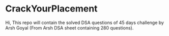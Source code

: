 # CrackYourPlacement
Hi, This repo will contain the solved DSA questions of 45 days challenge by Arsh Goyal (From Arsh DSA sheet containing 280 questions).
